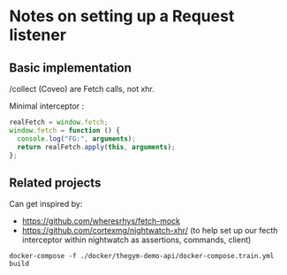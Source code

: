 # Notes on setting up a Request listener

## Basic implementation

/collect (Coveo) are Fetch calls, not xhr.

Minimal interceptor :

```javascript
realFetch = window.fetch;
window.fetch = function () {
  console.log("FG:", arguments);
  return realFetch.apply(this, arguments);
};
```

## Related projects

Can get inspired by:

- https://github.com/wheresrhys/fetch-mock
- https://github.com/cortexmg/nightwatch-xhr/ (to help set up our fecth interceptor within nightwatch as assertions, commands, client)

```
docker-compose -f ./docker/thegym-demo-api/docker-compose.train.yml build
```
